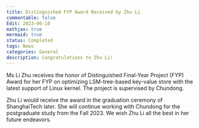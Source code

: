 ```yaml
---
title: Distinguished FYP Award Received by Zhu Li
commentable: false
Edit: 2023-06-10
mathjax: true
mermaid: true
status: Completed
tags: News
categories: General 
description: Congratulations to Zhu Li!
---
```


<p>Ms Li Zhu receives the honor of Distinguished Final-Year Project (FYP) Award for her FYP on optimizing LSM-tree-based key-value store with the latest support of Linux kernel. The project is supervised by Chundong. </p>

<p>Zhu Li would receive the award in the graduation ceremony of ShanghaiTech later. She will continue working with Chundong for the postgraduate study from the Fall 2023. We wish Zhu Li all the best in her future endeavors.</p>
